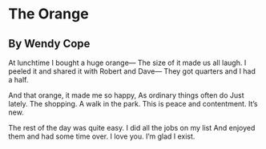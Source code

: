 # The Orange 
## By Wendy Cope

At lunchtime I bought a huge orange—
The size of it made us all laugh.
I peeled it and shared it with Robert and Dave—
They got quarters and I had a half.

And that orange, it made me so happy,
As ordinary things often do
Just lately. The shopping. A walk in the park.
This is peace and contentment. It’s new.

The rest of the day was quite easy.
I did all the jobs on my list
And enjoyed them and had some time over.
I love you. I’m glad I exist.
